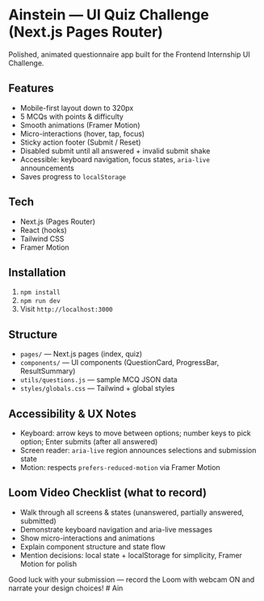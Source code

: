 # Ainstein — UI Quiz Challenge (Next.js Pages Router)

Polished, animated questionnaire app built for the Frontend Internship UI Challenge.

## Features
- Mobile-first layout down to 320px
- 5 MCQs with points & difficulty
- Smooth animations (Framer Motion)
- Micro-interactions (hover, tap, focus)
- Sticky action footer (Submit / Reset)
- Disabled submit until all answered + invalid submit shake
- Accessible: keyboard navigation, focus states, `aria-live` announcements
- Saves progress to `localStorage`

## Tech
- Next.js (Pages Router)
- React (hooks)
- Tailwind CSS
- Framer Motion

## Installation
1. `npm install`
2. `npm run dev`
3. Visit `http://localhost:3000`

## Structure
- `pages/` — Next.js pages (index, quiz)
- `components/` — UI components (QuestionCard, ProgressBar, ResultSummary)
- `utils/questions.js` — sample MCQ JSON data
- `styles/globals.css` — Tailwind + global styles

## Accessibility & UX Notes
- Keyboard: arrow keys to move between options; number keys to pick option; Enter submits (after all answered)
- Screen reader: `aria-live` region announces selections and submission state
- Motion: respects `prefers-reduced-motion` via Framer Motion

## Loom Video Checklist (what to record)
- Walk through all screens & states (unanswered, partially answered, submitted)
- Demonstrate keyboard navigation and aria-live messages
- Show micro-interactions and animations
- Explain component structure and state flow
- Mention decisions: local state + localStorage for simplicity, Framer Motion for polish

Good luck with your submission — record the Loom with webcam ON and narrate your design choices!
#   A i n  
 